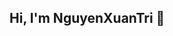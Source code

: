 ## Hi, I'm NguyenXuanTri 👋

<!--
**NguyenXuanTri/NguyenXuanTri** is a ✨ _special_ ✨ repository because its `README.md` (this file) appears on your GitHub profile.

